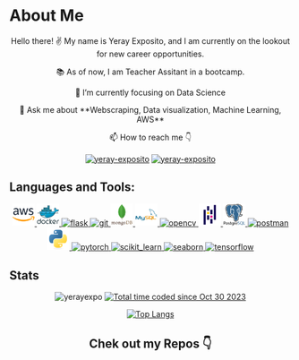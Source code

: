 

# About Me
<p align="center">
Hello there! ✌️ My name is Yeray Exposito, and I am currently on the lookout for new career opportunities. 
</p>
<p align="center">
📚 As of now, I am Teacher Assitant in a bootcamp.
</p>
<p align="center">
🎇 I’m currently focusing on Data Science</p>
<p align="center">
💬 Ask me about **Webscraping, Data visualization, Machine Learning, AWS**</p>
<p align="center">
📫 How to reach me 👇
</p>
<p align="center">
<a href="https://linkedin.com/in/yeray-exposito" target="blank"><img align="center" src="https://raw.githubusercontent.com/rahuldkjain/github-profile-readme-generator/master/src/images/icons/Social/linked-in-alt.svg" alt="yeray-exposito" height="30" width="40" /></a>
<a href="https://https://github.com/Yerayexpo" target="blank"><img align="center" src="https://github.githubassets.com/assets/GitHub-Mark-ea2971cee799.png" alt="yeray-exposito" height="40" width="40" /></a>
</p>

## Languages and Tools:
<p align="center"> <a href="https://aws.amazon.com" target="_blank" rel="noreferrer"> <img src="https://raw.githubusercontent.com/devicons/devicon/master/icons/amazonwebservices/amazonwebservices-original-wordmark.svg" alt="aws" width="40" height="40"/> </a> <a href="https://www.docker.com/" target="_blank" rel="noreferrer"> <img src="https://raw.githubusercontent.com/devicons/devicon/master/icons/docker/docker-original-wordmark.svg" alt="docker" width="40" height="40"/> </a> <a href="https://flask.palletsprojects.com/" target="_blank" rel="noreferrer"> <img src="https://www.vectorlogo.zone/logos/pocoo_flask/pocoo_flask-icon.svg" alt="flask" width="40" height="40"/> </a> <a href="https://git-scm.com/" target="_blank" rel="noreferrer"> <img src="https://www.vectorlogo.zone/logos/git-scm/git-scm-icon.svg" alt="git" width="40" height="40"/> </a> <a href="https://www.mongodb.com/" target="_blank" rel="noreferrer"> <img src="https://raw.githubusercontent.com/devicons/devicon/master/icons/mongodb/mongodb-original-wordmark.svg" alt="mongodb" width="40" height="40"/> </a> <a href="https://www.mysql.com/" target="_blank" rel="noreferrer"> <img src="https://raw.githubusercontent.com/devicons/devicon/master/icons/mysql/mysql-original-wordmark.svg" alt="mysql" width="40" height="40"/> </a> <a href="https://opencv.org/" target="_blank" rel="noreferrer"> <img src="https://www.vectorlogo.zone/logos/opencv/opencv-icon.svg" alt="opencv" width="40" height="40"/> </a> <a href="https://pandas.pydata.org/" target="_blank" rel="noreferrer"> <img src="https://raw.githubusercontent.com/devicons/devicon/2ae2a900d2f041da66e950e4d48052658d850630/icons/pandas/pandas-original.svg" alt="pandas" width="40" height="40"/> </a> <a href="https://www.postgresql.org" target="_blank" rel="noreferrer"> <img src="https://raw.githubusercontent.com/devicons/devicon/master/icons/postgresql/postgresql-original-wordmark.svg" alt="postgresql" width="40" height="40"/> </a> <a href="https://postman.com" target="_blank" rel="noreferrer"> <img src="https://www.vectorlogo.zone/logos/getpostman/getpostman-icon.svg" alt="postman" width="40" height="40"/> </a> <a href="https://www.python.org" target="_blank" rel="noreferrer"> <img src="https://raw.githubusercontent.com/devicons/devicon/master/icons/python/python-original.svg" alt="python" width="40" height="40"/> </a> <a href="https://pytorch.org/" target="_blank" rel="noreferrer"> <img src="https://www.vectorlogo.zone/logos/pytorch/pytorch-icon.svg" alt="pytorch" width="40" height="40"/> </a> <a href="https://scikit-learn.org/" target="_blank" rel="noreferrer"> <img src="https://upload.wikimedia.org/wikipedia/commons/0/05/Scikit_learn_logo_small.svg" alt="scikit_learn" width="40" height="40"/> </a> <a href="https://seaborn.pydata.org/" target="_blank" rel="noreferrer"> <img src="https://seaborn.pydata.org/_images/logo-mark-lightbg.svg" alt="seaborn" width="40" height="40"/> </a> <a href="https://www.tensorflow.org" target="_blank" rel="noreferrer"> <img src="https://www.vectorlogo.zone/logos/tensorflow/tensorflow-icon.svg" alt="tensorflow" width="40" height="40"/> </a> </p>


## Stats
<div style="text-align:center;">
<img src="https://komarev.com/ghpvc/?username=yerayexpo&label=Profile%20views&color=0e75b6&style=flat" alt="yerayexpo" />
<a href="https://wakatime.com/@018b8092-3f15-4d6f-a40a-b805177ce9fb"><img src="https://wakatime.com/badge/user/018b8092-3f15-4d6f-a40a-b805177ce9fb.svg" alt="Total time coded since Oct 30 2023" /></a>

[![Top Langs](https://github-readme-stats.vercel.app/api/top-langs/?username=yerayexpo)](https://github.com/anuraghazra/github-readme-stats)

## Chek out my Repos 👇
</div>
